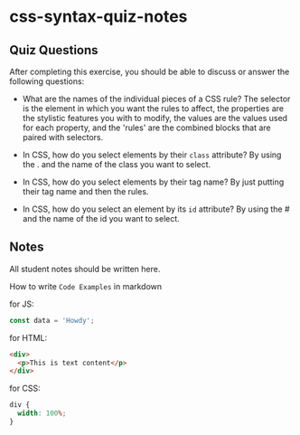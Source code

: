 # css-syntax-quiz-notes

## Quiz Questions

After completing this exercise, you should be able to discuss or answer the following questions:

- What are the names of the individual pieces of a CSS rule?
  The selector is the element in which you want the rules to affect, the properties are the stylistic features you with to modify, the values are the
  values used for each property, and the 'rules' are the combined blocks that are paired with selectors.

- In CSS, how do you select elements by their `class` attribute?
  By using the . and the name of the class you want to select.

- In CSS, how do you select elements by their tag name?
  By just putting their tag name and then the rules.

- In CSS, how do you select an element by its `id` attribute?
  By using the # and the name of the id you want to select.

## Notes

All student notes should be written here.

How to write `Code Examples` in markdown

for JS:

```javascript
const data = 'Howdy';
```

for HTML:

```html
<div>
  <p>This is text content</p>
</div>
```

for CSS:

```css
div {
  width: 100%;
}
```
